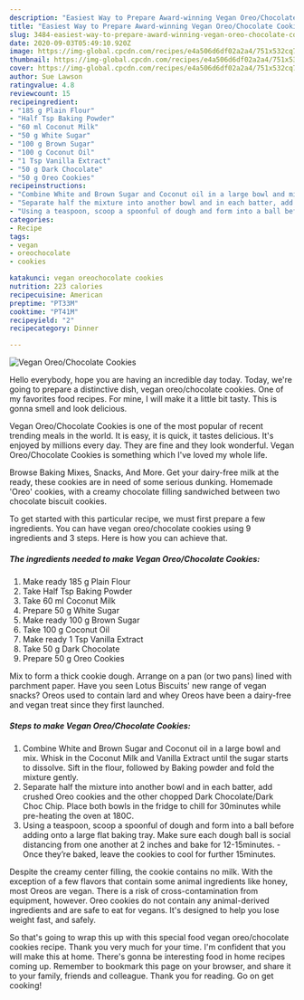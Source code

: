 ```yaml
---
description: "Easiest Way to Prepare Award-winning Vegan Oreo/Chocolate Cookies"
title: "Easiest Way to Prepare Award-winning Vegan Oreo/Chocolate Cookies"
slug: 3484-easiest-way-to-prepare-award-winning-vegan-oreo-chocolate-cookies
date: 2020-09-03T05:49:10.920Z
image: https://img-global.cpcdn.com/recipes/e4a506d6df02a2a4/751x532cq70/vegan-oreochocolate-cookies-recipe-main-photo.jpg
thumbnail: https://img-global.cpcdn.com/recipes/e4a506d6df02a2a4/751x532cq70/vegan-oreochocolate-cookies-recipe-main-photo.jpg
cover: https://img-global.cpcdn.com/recipes/e4a506d6df02a2a4/751x532cq70/vegan-oreochocolate-cookies-recipe-main-photo.jpg
author: Sue Lawson
ratingvalue: 4.8
reviewcount: 15
recipeingredient:
- "185 g Plain Flour"
- "Half Tsp Baking Powder"
- "60 ml Coconut Milk"
- "50 g White Sugar"
- "100 g Brown Sugar"
- "100 g Coconut Oil"
- "1 Tsp Vanilla Extract"
- "50 g Dark Chocolate"
- "50 g Oreo Cookies"
recipeinstructions:
- "Combine White and Brown Sugar and Coconut oil in a large bowl and mix. Whisk in the Coconut Milk and Vanilla Extract until the sugar starts to dissolve. Sift in the flour, followed by Baking powder and fold the mixture gently."
- "Separate half the mixture into another bowl and in each batter, add crushed Oreo cookies and the other chopped Dark Chocolate/Dark Choc Chip. Place both bowls in the fridge to chill for 30minutes while pre-heating the oven at 180C."
- "Using a teaspoon, scoop a spoonful of dough and form into a ball before adding onto a large flat baking tray. Make sure each dough ball is social distancing from one another at 2 inches and bake for 12-15minutes.  Once they’re baked, leave the cookies to cool for further 15minutes."
categories:
- Recipe
tags:
- vegan
- oreochocolate
- cookies

katakunci: vegan oreochocolate cookies 
nutrition: 223 calories
recipecuisine: American
preptime: "PT33M"
cooktime: "PT41M"
recipeyield: "2"
recipecategory: Dinner

---
```



![Vegan Oreo/Chocolate Cookies](https://img-global.cpcdn.com/recipes/e4a506d6df02a2a4/751x532cq70/vegan-oreochocolate-cookies-recipe-main-photo.jpg)

Hello everybody, hope you are having an incredible day today. Today, we're going to prepare a distinctive dish, vegan oreo/chocolate cookies. One of my favorites food recipes. For mine, I will make it a little bit tasty. This is gonna smell and look delicious.

Vegan Oreo/Chocolate Cookies is one of the most popular of recent trending meals in the world. It is easy, it is quick, it tastes delicious. It's enjoyed by millions every day. They are fine and they look wonderful. Vegan Oreo/Chocolate Cookies is something which I've loved my whole life.

Browse Baking Mixes, Snacks, And More. Get your dairy-free milk at the ready, these cookies are in need of some serious dunking. Homemade &#39;Oreo&#39; cookies, with a creamy chocolate filling sandwiched between two chocolate biscuit cookies.


To get started with this particular recipe, we must first prepare a few ingredients. You can have vegan oreo/chocolate cookies using 9 ingredients and 3 steps. Here is how you can achieve that.

<!--inarticleads1-->

##### The ingredients needed to make Vegan Oreo/Chocolate Cookies:

1. Make ready 185 g Plain Flour
1. Take Half Tsp Baking Powder
1. Take 60 ml Coconut Milk
1. Prepare 50 g White Sugar
1. Make ready 100 g Brown Sugar
1. Take 100 g Coconut Oil
1. Make ready 1 Tsp Vanilla Extract
1. Take 50 g Dark Chocolate
1. Prepare 50 g Oreo Cookies


Mix to form a thick cookie dough. Arrange on a pan (or two pans) lined with parchment paper. Have you seen Lotus Biscuits&#39; new range of vegan snacks? Oreos used to contain lard and whey Oreos have been a dairy-free and vegan treat since they first launched. 

<!--inarticleads2-->

##### Steps to make Vegan Oreo/Chocolate Cookies:

1. Combine White and Brown Sugar and Coconut oil in a large bowl and mix. Whisk in the Coconut Milk and Vanilla Extract until the sugar starts to dissolve. Sift in the flour, followed by Baking powder and fold the mixture gently.
1. Separate half the mixture into another bowl and in each batter, add crushed Oreo cookies and the other chopped Dark Chocolate/Dark Choc Chip. Place both bowls in the fridge to chill for 30minutes while pre-heating the oven at 180C.
1. Using a teaspoon, scoop a spoonful of dough and form into a ball before adding onto a large flat baking tray. Make sure each dough ball is social distancing from one another at 2 inches and bake for 12-15minutes.  - Once they’re baked, leave the cookies to cool for further 15minutes.


Despite the creamy center filling, the cookie contains no milk. With the exception of a few flavors that contain some animal ingredients like honey, most Oreos are vegan. There is a risk of cross-contamination from equipment, however. Oreo cookies do not contain any animal-derived ingredients and are safe to eat for vegans. It&#39;s designed to help you lose weight fast, and safely. 

So that's going to wrap this up with this special food vegan oreo/chocolate cookies recipe. Thank you very much for your time. I'm confident that you will make this at home. There's gonna be interesting food in home recipes coming up. Remember to bookmark this page on your browser, and share it to your family, friends and colleague. Thank you for reading. Go on get cooking!
